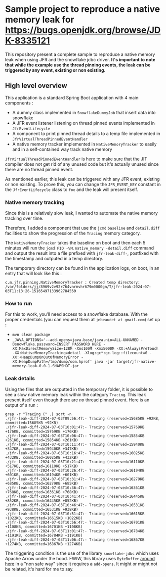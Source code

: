 # Sample project to reproduce a native memory leak for https://bugs.openjdk.org/browse/JDK-8335121

This repository present a complete sample to reproduce a native memory leak when using JFR and the snowflake jdbc driver. **It's important to note that while the example use the thread pinning events, the leak can be triggered by any event, existing or non existing.**

## High level overview
This application is a standard Spring Boot application with 4 main components : 
- A dummy class implemented in `SnowflakeDummyJob` that insert data into snowflake
- A JFR event listener listening on thread pinned events implemented in `JfrEventLifecycle`
- A component to print pinned thread details to a temp file implemented in `JfrVirtualThreadPinnedEventHandler`
- A native memory tracker implemented in `NativeMemoryTracker` to easily and in a self-contained way track native memory

`JfrVirtualThreadPinnedEventHandler` is here to make sure that the JIT compiler does not get rid of any unused code but it's actually unused since there are no thread pinned event.

As mentioned earlier, this leak can be triggered with any JFR event, existing or non existing. To prove this, you can change the `JFR_EVENT_KEY` constant in the `JfrEventLifecycle` class to `foo` and the leak will present itself.

### Native memory tracking
Since this is a relatively slow leak, I wanted to automate the native memory tracking over time.

Therefore, I added a component that use the `jcmd` `baseline` and `detail.diff` facilities to show the progression of the `Tracing` memory category.

The `NativeMemoryTracker` takes the baseline on boot and then each 5 minutes will run the `jcmd PID -VM.native_memory -detail.diff` command and output the result into a file prefixed with `jfr-leak-diff-`, postfixed with the timestamp and outputed in a temp directory.

The temporary directory can be found in the application logs, on boot, in an entry that will look like this : 
```
c.m.jfr.pinning.NativeMemoryTracker : Created temp directory: /var/folders/jj/8969v2v92r764vnrmvhr679m0000gn/T/jfr-leak-2024-07-03T11:13:26-15165497133962784559
```

### How to run
For this to work, you'll need access to a snowflake database. With the proper credentials (you can request them at `jebeaudet at gmail.com`) set up : 
- `mvn clean package`
- `_JAVA_OPTIONS='--add-opens=java.base/java.nio=ALL-UNNAMED -Dsnowflake.password=INSERT_PASSWORD_HERE -XX:MaxDirectMemorySize=128M -Xms100M -Xmx5000M -XX:+AlwaysPreTouch -XX:NativeMemoryTracking=detail -Xlog:gc*:gc.log::filecount=0 -XX:+HeapDumpOnOutOfMemoryError -XX:HeapDumpPath=/tmp/dump/oom.hprof' java -jar target/jfr-native-memory-leak-0.0.1-SNAPSHOT.jar`

### Leak details
Using the files that are outputted in the temporary folder, it is possible to see a slow native memory leak within the category `Tracing`. This leak present itself even though there are _no_ thread pinned event. Here is an output of a run : 
```
grep -r "Tracing (" .| sort -n
./jfr-leak-diff-2024-07-03T09:56:47:- Tracing (reserved=15685KB +92KB, committed=15685KB +92KB)
./jfr-leak-diff-2024-07-03T10:01:47:- Tracing (reserved=15769KB +176KB, committed=15769KB +176KB)
./jfr-leak-diff-2024-07-03T10:06:47:- Tracing (reserved=15854KB +261KB, committed=15854KB +261KB)
./jfr-leak-diff-2024-07-03T10:11:47:- Tracing (reserved=15940KB +347KB, committed=15940KB +347KB)
./jfr-leak-diff-2024-07-03T10:16:47:- Tracing (reserved=16025KB +432KB, committed=16025KB +432KB)
./jfr-leak-diff-2024-07-03T10:21:47:- Tracing (reserved=16110KB +517KB, committed=16110KB +517KB)
./jfr-leak-diff-2024-07-03T10:26:47:- Tracing (reserved=16194KB +601KB, committed=16194KB +601KB)
./jfr-leak-diff-2024-07-03T10:31:47:- Tracing (reserved=16279KB +685KB, committed=16279KB +685KB)
./jfr-leak-diff-2024-07-03T10:36:47:- Tracing (reserved=16361KB +768KB, committed=16361KB +768KB)
./jfr-leak-diff-2024-07-03T10:41:47:- Tracing (reserved=16445KB +852KB, committed=16445KB +852KB)
./jfr-leak-diff-2024-07-03T10:46:47:- Tracing (reserved=16531KB +938KB, committed=16531KB +938KB)
./jfr-leak-diff-2024-07-03T10:51:47:- Tracing (reserved=16615KB +1022KB, committed=16615KB +1022KB)
./jfr-leak-diff-2024-07-03T10:56:47:- Tracing (reserved=16701KB +1108KB, committed=16701KB +1108KB)
./jfr-leak-diff-2024-07-03T11:01:47:- Tracing (reserved=16784KB +1191KB, committed=16784KB +1191KB)
./jfr-leak-diff-2024-07-03T11:06:47:- Tracing (reserved=16867KB +1274KB, committed=16867KB +1274KB)
```

The triggering condition is the use of the library `snowflake-jdbc` which uses Apache Arrow under the hood. FWIW, this library uses `ByteBuffer` [around here](https://github.com/apache/arrow/blob/main/java/memory/memory-core/src/main/java/org/apache/arrow/memory/util/MemoryUtil.java#L55) in a "non safe way" since it requires a `add-opens`. It might or might not be related, it's hard for me to say.
